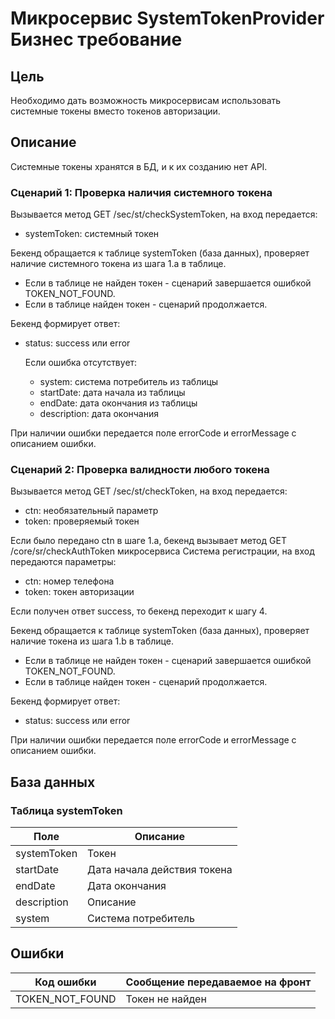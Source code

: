 # Микросервис SystemTokenProvider Бизнес требование

## Цель

Необходимо дать возможность микросервисам использовать системные токены вместо токенов авторизации.

## Описание

Системные токены хранятся в БД, и к их созданию нет API.

### Сценарий 1: Проверка наличия системного токена

Вызывается метод GET /sec/st/checkSystemToken, на вход передается:

- systemToken: системный токен

Бекенд обращается к таблице systemToken (база данных), проверяет наличие системного токена из шага 1.a в таблице.

- Если в таблице не найден токен - сценарий завершается ошибкой TOKEN_NOT_FOUND.
- Если в таблице найден токен - сценарий продолжается.

Бекенд формирует ответ:

- status: success или error

  Если ошибка отсутствует:
  
  - system: система потребитель из таблицы
  - startDate: дата начала из таблицы
  - endDate: дата окончания из таблицы
  - description: дата окончания
  
При наличии ошибки передается поле errorCode и errorMessage с описанием ошибки.

### Сценарий 2: Проверка валидности любого токена

Вызывается метод GET /sec/st/checkToken, на вход передается:

- ctn: необязательный параметр
- token: проверяемый токен

Если было передано ctn в шаге 1.a, бекенд вызывает метод GET /core/sr/checkAuthToken микросервиса Система регистрации, на вход передаются параметры:

- ctn: номер телефона
- token: токен авторизации

Если получен ответ success, то бекенд переходит к шагу 4.

Бекенд обращается к таблице systemToken (база данных), проверяет наличие токена из шага 1.b в таблице.

- Если в таблице не найден токен - сценарий завершается ошибкой TOKEN_NOT_FOUND.
- Если в таблице найден токен - сценарий продолжается.

Бекенд формирует ответ:

- status: success или error

При наличии ошибки передается поле errorCode и errorMessage с описанием ошибки.

## База данных

### Таблица systemToken

| Поле         | Описание                     |
|--------------|------------------------------|
| systemToken  | Токен                        |
| startDate    | Дата начала действия токена |
| endDate      | Дата окончания               |
| description  | Описание                     |
| system       | Система потребитель          |

## Ошибки

| Код ошибки       | Сообщение передаваемое на фронт |
|------------------|---------------------------------|
| TOKEN_NOT_FOUND  | Токен не найден                  |
